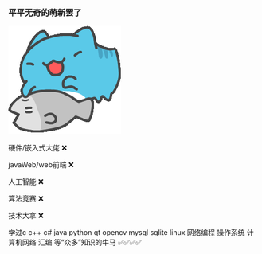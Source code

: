 ### 平平无奇的萌新罢了 

![](https://github.com/13870517674/13870517674/blob/main/gif/QQ%E5%9B%BE%E7%89%8720220830201224.gif)

硬件/嵌入式大佬 ❌

javaWeb/web前端 ❌

人工智能 ❌

算法竞赛 ❌

技术大拿 ❌

学过c c++ c# java python qt opencv mysql sqlite linux 网络编程 操作系统 计算机网络 汇编 等“众多”知识的牛马 ✅✅✅✅ 
